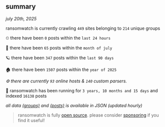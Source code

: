 
## summary
_july 20th, 2025_

ransomwatch is currently crawling `449` sites belonging to `214` unique groups

⏲ there have been `0` posts within the `last 24 hours`

🦈 there have been `65` posts within the `month of july`

🪐 there have been `347` posts within the `last 90 days`

🏚 there have been `1507` posts within the `year of 2025`

_⚙️ there are currently `93` online hosts & `140` custom parsers._

🦕 ransomwatch has been running for `3 years, 10 months and 15 days` and indexed `16138` posts

_all data  [(groups)](http://ransomwhat.telemetry.ltd/groups) and [(posts)](http://ransomwhat.telemetry.ltd/posts) is available in JSON (updated hourly)_

> ransomwatch is fully [open source](https://github.com/joshhighet/ransomwatch#ransomwatch--). please consider [sponsoring](https://github.com/sponsors/joshhighet) if you find it useful!
